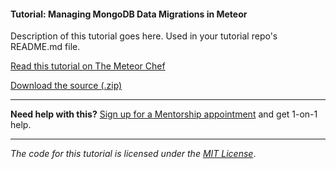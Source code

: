 #### Tutorial: Managing MongoDB Data Migrations in Meteor

Description of this tutorial goes here. Used in your tutorial repo's README.md file.

[Read this tutorial on The Meteor Chef](https://themeteorchef.com/tutorials/managing-data-migrations)  

[Download the source (.zip)](https://github.com/themeteorchef/managing-data-migrations/archive/master.zip)

---

**Need help with this?** [Sign up for a Mentorship appointment](https://themeteorchef.com/mentorship?readme=managing-data-migrations) and get 1-on-1 help.

---

_The code for this tutorial is licensed under the [MIT License](http://opensource.org/licenses/MIT)_.
